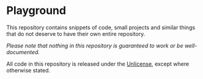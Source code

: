 # Playground

This repository contains snippets of code, small projects and similar things
that do not deserve to have their own entire repository.

_Please note that nothing in this repository is guaranteed to work or be
well-documented._

All code in this repository is released under the
[Unlicense](https://unlicense.org/), except where otherwise stated.
